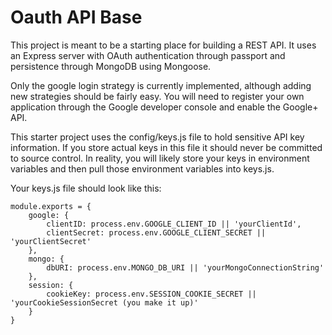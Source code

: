 # Oauth API Base

This project is meant to be a starting place for building a REST API. It uses an Express server with OAuth authentication through passport and persistence through MongoDB using Mongoose. 

Only the google login strategy is currently implemented, although adding new strategies should be fairly easy. You will need to register your own application through the Google developer console and enable the Google+ API.

This starter project uses the config/keys.js file to hold sensitive API key information. If you store actual keys in this file it should never be committed to source control. In reality, you will likely store your keys in environment variables and then pull those environment variables into keys.js.

Your keys.js file should look like this:
```
module.exports = {
    google: {
        clientID: process.env.GOOGLE_CLIENT_ID || 'yourClientId',
        clientSecret: process.env.GOOGLE_CLIENT_SECRET || 'yourClientSecret'
    },
    mongo: {
        dbURI: process.env.MONGO_DB_URI || 'yourMongoConnectionString'
    },
    session: {
        cookieKey: process.env.SESSION_COOKIE_SECRET || 'yourCookieSessionSecret (you make it up)'
    }
}
```
